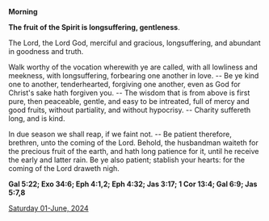 **Morning**

**The fruit of the Spirit is longsuffering, gentleness**.
 
The Lord, the Lord God, merciful and gracious, longsuffering, and abundant in goodness and truth.
 
Walk worthy of the vocation wherewith ye are called, with all lowliness and meekness, with longsuffering, forbearing one another in love. -- Be ye kind one to another, tenderhearted, forgiving one another, even as God for Christ's sake hath forgiven you. -- The wisdom that is from above is first pure, then peaceable, gentle, and easy to be intreated, full of mercy and good fruits, without partiality, and without hypocrisy. -- Charity suffereth long, and is kind.
 
In due season we shall reap, if we faint not. -- Be patient therefore, brethren, unto the coming of the Lord. Behold, the husbandman waiteth for the precious fruit of the earth, and hath long patience for it, until he receive the early and latter rain. Be ye also patient; stablish your hearts: for the coming of the Lord draweth nigh.  

**Gal 5:22; Exo 34:6; Eph 4:1,2; Eph 4:32; Jas 3:17; 1 Cor 13:4; Gal 6:9; Jas 5:7,8**

[Saturday 01-June, 2024](https://t.me/daily_light)
